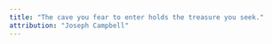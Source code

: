 ```yaml
---
title: "The cave you fear to enter holds the treasure you seek."
attribution: "Joseph Campbell"
---
```

